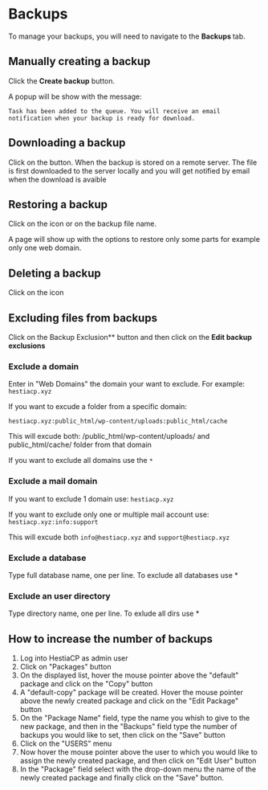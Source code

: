 # Backups

To manage your backups, you will need to navigate to the **Backups <i class="fas fa-fw fa-file-archive"></i>** tab.

## Manually creating a backup

Click the **<i class="fas fa-fw fa-plus-circle"></i> Create backup** button.

A popup will be show with the message:

`Task has been added to the queue. You will receive an email notification when your backup is ready for download.`

## Downloading a backup

Click on the **<i class="fas fa-file-download"></i>** button. When the backup is stored on a remote server. The file is first downloaded to the server locally and you will get notified by email when the download is avaible

## Restoring a backup

Click on the **<i class="fas fa-undo"></i>** icon or on the backup file name. 

A page will show up with the options to restore only some parts for example only one web domain. 

## Deleting a backup

 Click on the **<i class="fas fa-trash"></i>** icon

## Excluding files from backups

Click on the **<i class="fas fa-folder-minus"></i>** Backup Exclusion** button and then click on the **<i class="fas fa-pencil-alt"></i> Edit backup exclusions**

### Exclude a domain

Enter in "Web Domains" the domain your want to exclude.  For example:
`hestiacp.xyz`

If you want to excude a folder from a specific domain:

`hestiacp.xyz:public_html/wp-content/uploads:public_html/cache`

This will excude both: /public_html/wp-content/uploads/ and public_html/cache/ folder from that domain

If you want to exclude all domains use the `*`

### Exclude a mail domain

If you want to exclude 1 domain use: 
`hestiacp.xyz`

If you want to exclude only one or multiple mail account use: `hestiacp.xyz:info:support`

This will excude both `info@hestiacp.xyz` and `support@hestiacp.xyz`

### Exclude a database

Type full database name, one per line. To exclude all databases use *

### Exclude an user directory

Type directory name, one per line. To exlude all dirs use *

## How to increase the number of backups

1.  Log into HestiaCP as admin user
2.  Click on "Packages" button
3.  On the displayed list, hover the mouse pointer above the "default" package and click on the "Copy" button
4.  A "default-copy" package will be created. Hover the mouse pointer above the newly created package and click on the "Edit Package" button
5.  On the "Package Name" field, type the name you whish to give to the new package, and then in the "Backups" field type the number of backups you would like to set, then click on the "Save" button
6.  Click on the "USERS" menu
7.  Now hover the mouse pointer above the user to which you would like to assign the newly created package, and then click on "Edit User" button
8.  In the "Package" field select with the drop-down menu the name of the newly created package and finally click on the "Save" button.

